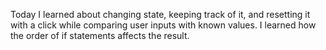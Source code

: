 Today I learned about changing state, keeping track of it, and resetting it with a click while comparing user inputs with known values.  I learned how the order of if statements affects the result.
